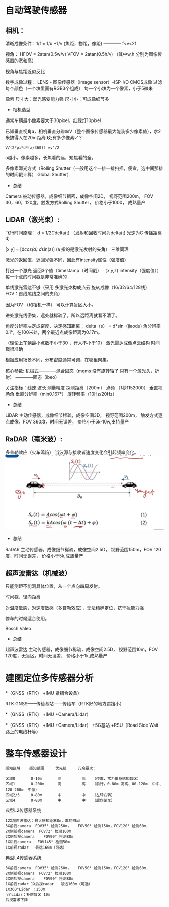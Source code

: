 # 自动驾驶传感器

## 相机：

 清晰成像条件：1/f = 1/u +1/v  (焦距，物距，像距)  ————  f<v<2f
 
 视角： HFOV = 2atan(0.5w/v)    VFOV = 2atan(0.5h/v)   （其中w,h 分别为图像传感器的宽和高）
 
 视角与焦距近似反比
 
 数字成像过程：  LENS - 图像传感器（image sensor）-ISP-I/O         CMOS成像 过滤每个颜色（一个块里面有RGB3个组成）  每一个小块为一个像素，小于5微米

 像素  尺寸大：弱光感受能力强  尺寸小：可成像细节多
 

* 相机选型

 通常车辆最小像素要大于30pixel，红绿灯10pixel
 
 已知垂直视角a，相机垂直分辨率V（整个图像传感器最大能装多少像素值），求2米搞得人在20m距离d处有多少像素v'？
 
    V/(2*pi*d*(a/360)) =v'/2

a越小，像素越多，长焦看的远，短焦看的全。

多像素曝光方式（Rolling Shutter（一般用这个一排一排扫描，便宜，选中间那排的时间戳计算）   Global Shutter）

* 总结

Camera 被动传感器，成像细节稠密，成像空间2D， 视野范围200m， FOV  30，60，120度，触发方式Rolling Shutter， 价格小于1000， 成熟量产



## LiDAR（激光束）:

飞行时间原理：  d = 1/2*C*delta(t)   （发射和回收时间为delta(t)  光速为C  传播距离d)

[x y] = [d*cos(a) d*sin(a)]    (a 指的是激光发射的夹角）  三维同理

激光的返回值，返回光强不同，因此有intensity属性（强度值）   

打出一个激光 返回3个值（timestamp（时间戳）  （x,y,z)  intensity（强度值））  每一个点的时间戳是非常准确的

单线激光雷达不够（采用 多激光束构成点云  旋转成像（16/32/64/128线）   FOV：首线尾线之间的夹角）

因为FOV （和相机一样） 可以计算盲区大小。

进处激光线密集，远处就稀疏了，所以远距离就看不清了。

角度分辨率决定成密度，决定感知距离：  delta（s） = d*sin（jiaodu)       角分辨率0.1°，在100米处，两个最近点成像距离为0.17m。

（理论上车辆最小点数不小于30 ，行人不小于10）  激光雷达成像点云结构  时间戳很准确

根据应用场景不同，分布密度通常可调，在哪里聚集。

核心参数: 机械式————混合固态（mems  没有旋转轴了  只有一个激光头，折射） ————固态（ibeo）

关注指标：线速 波长 测量精度 探测距离（200m）  点频 （1秒1152000） 垂直视场角 垂直分辨率（min0.167°）  旋转频率（10Hz/20Hz）

* 总结

LiDAR 主动传感器，成像细节稀疏，成像空间3D， 视野范围200m， 触发方式逐点成像，FOV  360度，时间无误差， 价格小于5k-10w,支持量产





## RaDAR（毫米波）:

多普勒效应（火车鸣笛） 当波源与接收者速度变化会引起频率变化。
![](/images/1681115122003.png "原理")

* 总结

RaDAR 主动传感器，成像细节稀疏，成像空间2.5D， 视野范围150m，FOV  120度，时间无误差， 价格小于5k,成熟量产




## 超声波雷达（机械波）

只能测距不能测具体位置，从一个点向四周发射。

时间戳、径向距离

对温度敏感，对速度敏感（多普勒效应），无法精确定位，抗干扰能力强

停车的时候适合使用。

Bosch Valeo

* 总结

超声波雷达 主动传感器，成像细节稀疏，成像空间2.5D， 视野范围10m，FOV  120度，无盲区，时间无误差， 价格小于1k,成熟量产



# 建图定位多传感器分析
*（GNSS（RTK） +IMU 紧耦合设备）

RTK  GNSS——传给基站——传给车（RTK好的地方遮挡小）

*（GNSS（RTK） +IMU +Camera/Lidar）

*（GNSS（RTK） +IMU +Camera/Lidar） +5G基站 +RSU（Road Side Wait 路上的电线杆等）



# 整车传感器设计

    感知区域    感知范围     优先级     冗余要求：

    区域0       0-10m       高         高   （停车，常为车身感知盲区）    
    区域1       0-200m      高         高   （前行，0-80m 高高、80-120m  中中、120-200m  中低） 
    区域2/3     0-80m       中         中   （左转右转）
    区域4       0-80m       中         中   （后向倒车）
    

典型L2传感器系统

    12X超声波雷达：最大感知距离8m，车的四周
    3X前视camera  FOV35° 检测250m，   FOV50° 检测150m，FOV120° 检测60m，
    2X侧前视camera  FOV72° 检测100m
    2X侧后视camera    FOV90° 检测80m
    1X后视camera   FOV145° 检测50m
    1X前视radar   最远160m（可选）


典型L4传感器系统

    3X前视camera  FOV35° 检测250m，   FOV50° 检测150m，FOV120° 检测60m，
    2X侧前视camera  FOV72° 检测100m
    2X侧后视camera    FOV90° 检测80m
    1X前视radar 1X后视radar   最远160m（可选）
    1X360°Lidar ：150m
    n个Lidar：补偿盲区 10m
    后视需求下降








